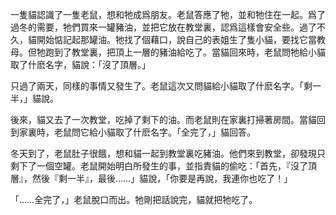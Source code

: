 一隻貓認識了一隻老鼠，想和牠成爲朋友。老鼠答應了牠，並和牠住在一起。爲了過冬的需要，牠們買來一罐豬油，並把它放在教堂裏，認爲這樣會安全些。過了不久，貓開始惦記起那罐油。牠找了個藉口，說自己的表姐生了隻小貓，要找它當教母。但牠跑到了教堂裏，把頂上一層的豬油給吃了。當貓回來時，老鼠問牠給小貓取了什麽名字，貓說：「沒了頂層。」

只過了兩天，同樣的事情又發生了。老鼠這次又問貓給小貓取了什麽名字。「剩一半，」貓說。

後來，貓又去了一次教堂，吃掉了剩下的油。而老鼠則在家裏打掃著房間。當貓回到家裏時，老鼠問它給小貓取了什麽名字。「全完了，」貓回答。

冬天到了，老鼠肚子很餓，想和貓一起到教堂裏吃豬油。他們來到教堂，卻發現只剩下了一個空罐。老鼠開始明白所發生的事，並指責貓的偷吃：「首先，『沒了頂層』，然後『剩一半』，最後……」貓說，「你要是再說，我連你也吃了！」

「……全完了，」老鼠脫口而出。牠剛把話說完，貓就把牠吃了。
